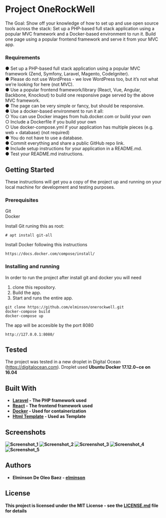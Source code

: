# Project OneRockWell 

The Goal:​ Show off your knowledge of how to set up and use open source tools across the
stack: Set up a PHP-based full stack application using a popular MVC framework and a
Docker-based environment to run it. Build one page using a popular frontend framework and
serve it from your MVC app.

### Requirements
● Set up a PHP-based full stack application using a popular MVC framework (Zend,
Symfony, Laravel, Magento, CodeIgniter). <br>
● Please do not use WordPress - we love WordPress too, but it’s not what we’re looking
for here (not MVC).<br>
● Use a popular frontend framework/library (React, Vue, Angular, Backbone, Knockout) to
build one responsive page served by the above MVC framework. <br>
● The page can be very simple or fancy, but should be responsive.<br>
● Use a docker-based environment to run it all:<br>
    ○  You can use Docker images from hub.docker.com or build your own<br>
    ○ Include a Dockerfile if you build your own<br>
    ○ Use docker-compose.yml if your application has multiple pieces (e.g. web +
database) (not required)<br>
● You do not have to use a database.<br>
● Commit everything and share a public GitHub repo link.<br>
● Include setup instructions for your application in a README.md.<br>
● Test your README.md instructions.<br>


## Getting Started

These instructions will get you a copy of the project up and running on your local machine for development and testing purposes.

### Prerequisites

Git <Br>
Docker 


Install Git runing this as root:
```
# apt install git-all
```
Install Docker following this instructions 
```
https://docs.docker.com/compose/install/
```

### Installing and running 

In order to run the project after install git and docker you will need
1) clone this repository.
2) Build the app.
3) Start and runs the entire app.

```
git clone https://github.com/elminson/onerockwell.git
docker-compose build
docker-compose up
```
The app will be accesible by the port 8080 
```
http://127.0.0.1:8080/
```
## Tested
The project was tested in a new droplet in Digital Ocean (https://digitalocean.com). Droplet used <b>Ubuntu Docker 17.12.0~ce on 16.04 <b>

## Built With

* [Laravel](https://laravel.com/) - The PHP framework used
* [React](https://reactjs.org/) - The frontend framework used
* [Docker](https://docker.com) - Used for containerization
* [Html Template](https://colorlib.com) - Used as Template

## Screenshots
![Screenshot_1](https://github.com/elminson/onerockwell/raw/master/Screenshot_1.png)
![Screenshot_2](https://github.com/elminson/onerockwell/raw/master/Screenshot_2.png)
![Screenshot_3](https://github.com/elminson/onerockwell/raw/master/Screenshot_3.png)
![Screenshot_4](https://github.com/elminson/onerockwell/raw/master/Screenshot_4.png)
![Screenshot_5](https://github.com/elminson/onerockwell/raw/master/Screenshot_5.png)

## Authors

* **Elminson De Oleo Baez** - [elminson](https://github.com/elminson)

## License

This project is licensed under the MIT License - see the [LICENSE.md](LICENSE.md) file for details
